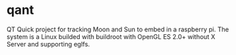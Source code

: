 # qant
QT Quick project for tracking Moon and Sun to embed in a raspberry pi.
The system is a Linux builded with buildroot with OpenGL ES 2.0+ without X Server and supporting eglfs.


